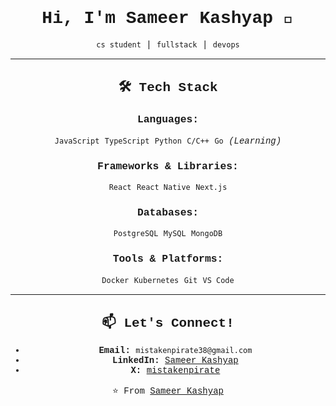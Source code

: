 <div style="font-family: 'Courier New', monospace; text-align: center;">

# Hi, I'm Sameer Kashyap 👋  
`cs student` | `fullstack` | `devops`

---

## 🛠️ Tech Stack

### **Languages:**  
`JavaScript` `TypeScript` `Python` `C/C++` `Go` *(Learning)*

### **Frameworks & Libraries:**  
`React` `React Native` `Next.js`

### **Databases:**  
`PostgreSQL` `MySQL` `MongoDB`

### **Tools & Platforms:**  
`Docker` `Kubernetes` `Git` `VS Code`

---

## 📫 Let's Connect!  
- **Email:** `mistakenpirate38@gmail.com`  
- **LinkedIn:** [Sameer Kashyap](https://linkedin.com/in/sameer-kashyap)  
- **X:** [mistakenpirate](https://x.com/scaptera1)  

⭐️ From [Sameer Kashyap](https://github.com/mistakenpirate)

</div>
